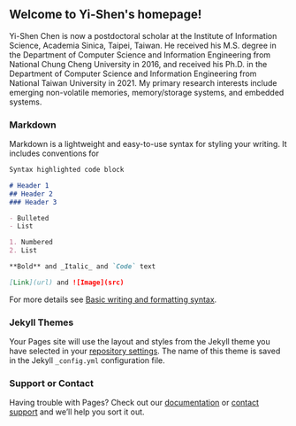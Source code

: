 ## Welcome to Yi-Shen's homepage!

Yi-Shen Chen is now a postdoctoral scholar at the Institute of Information Science, Academia Sinica, Taipei, Taiwan. He received his M.S. degree in the Department of Computer Science and Information Engineering from National Chung Cheng University in 2016, and received his Ph.D. in the Department of Computer Science and Information	Engineering from National Taiwan University in 2021. My primary research interests include emerging non-volatile memories, memory/storage systems, and embedded	systems.
  
### Markdown

Markdown is a lightweight and easy-to-use syntax for styling your writing. It includes conventions for

```markdown
Syntax highlighted code block

# Header 1
## Header 2
### Header 3

- Bulleted
- List

1. Numbered
2. List

**Bold** and _Italic_ and `Code` text

[Link](url) and ![Image](src)
```

For more details see [Basic writing and formatting syntax](https://docs.github.com/en/github/writing-on-github/getting-started-with-writing-and-formatting-on-github/basic-writing-and-formatting-syntax).

### Jekyll Themes

Your Pages site will use the layout and styles from the Jekyll theme you have selected in your [repository settings](https://github.com/yschen195/yschen195.github.io/settings/pages). The name of this theme is saved in the Jekyll `_config.yml` configuration file.

### Support or Contact

Having trouble with Pages? Check out our [documentation](https://docs.github.com/categories/github-pages-basics/) or [contact support](https://support.github.com/contact) and we’ll help you sort it out.
